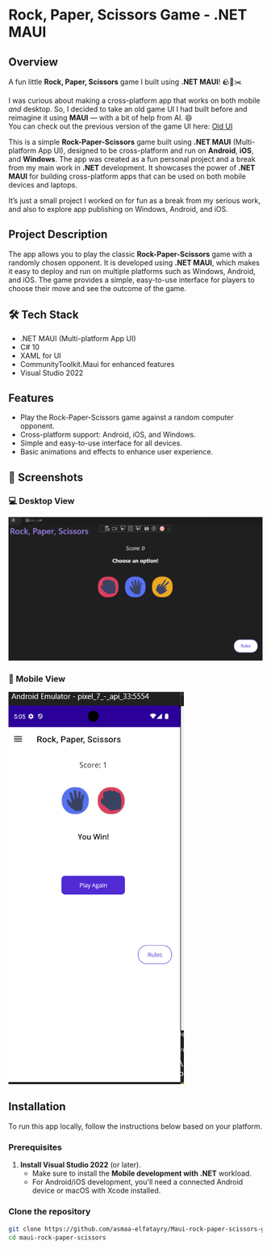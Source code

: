 # Rock, Paper, Scissors Game - .NET MAUI

## Overview

A fun little **Rock, Paper, Scissors** game I built using **.NET MAUI**! 🪨📄✂️

I was curious about making a cross-platform app that works on both mobile _and_ desktop. So, I decided to take an old game UI I had built before and reimagine it using **MAUI** — with a bit of help from AI. 😄  
You can check out the previous version of the game UI here: [Old UI](https://asmaa-elfatayry.github.io/Frontend-Mentor-Challenges/advanced/rock-paper-scissors-master/)

This is a simple **Rock-Paper-Scissors** game built using **.NET MAUI** (Multi-platform App UI), designed to be cross-platform and run on **Android**, **iOS**, and **Windows**. The app was created as a fun personal project and a break from my main work in **.NET** development. It showcases the power of **.NET MAUI** for building cross-platform apps that can be used on both mobile devices and laptops.

It’s just a small project I worked on for fun as a break from my serious work, and also to explore app publishing on Windows, Android, and iOS.

## Project Description

The app allows you to play the classic **Rock-Paper-Scissors** game with a randomly chosen opponent. It is developed using **.NET MAUI**, which makes it easy to deploy and run on multiple platforms such as Windows, Android, and iOS. The game provides a simple, easy-to-use interface for players to choose their move and see the outcome of the game.

## 🛠️ Tech Stack

- .NET MAUI (Multi-platform App UI)
- C# 10
- XAML for UI
- CommunityToolkit.Maui for enhanced features
- Visual Studio 2022

## Features

- Play the Rock-Paper-Scissors game against a random computer opponent.
- Cross-platform support: Android, iOS, and Windows.
- Simple and easy-to-use interface for all devices.
- Basic animations and effects to enhance user experience.

## 📱 Screenshots

### 💻 Desktop View

![Desktop View](./desktop-view.png)

### 📱 Mobile View

![Mobile View](./mobile-view.png)

## Installation

To run this app locally, follow the instructions below based on your platform.

### Prerequisites

1. **Install Visual Studio 2022** (or later).
   - Make sure to install the **Mobile development with .NET** workload.
   - For Android/iOS development, you'll need a connected Android device or macOS with Xcode installed.

### Clone the repository

```bash
git clone https://github.com/asmaa-elfatayry/Maui-rock-paper-scissors-game.git
cd maui-rock-paper-scissors
```
